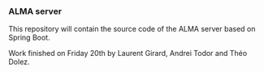 ### ALMA server

This repository will contain the source code of the ALMA server based on Spring Boot.

Work finished on Friday 20th by Laurent Girard, Andrei Todor and Théo Dolez.
